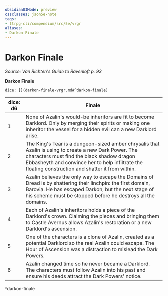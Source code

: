 ```yaml
---
obsidianUIMode: preview
cssclasses: json5e-note
tags:
- ttrpg-cli/compendium/src/5e/vrgr
aliases:
- Darkon Finale
---
```

# Darkon Finale
*Source: Van Richten's Guide to Ravenloft p. 93* 

**Darkon Finale**

`dice: [](darkon-finale-vrgr.md#^darkon-finale)`

| dice: d6 | Finale |
|----------|--------|
| 1 | None of Azalin's would-be inheritors are fit to become Darklord. Only by merging their spirits or making one inheritor the vessel for a hidden evil can a new Darklord arise. |
| 2 | The King's Tear is a dungeon-sized amber chrysalis that Azalin is using to create a new Dark Power. The characters must find the black shadow dragon Ebbasheyth and convince her to help infiltrate the floating construction and shatter it from within. |
| 3 | Azalin believes the only way to escape the Domains of Dread is by shattering their linchpin: the first domain, Barovia. He has escaped Darkon, but the next stage of his scheme must be stopped before he destroys all the domains. |
| 4 | Each of Azalin's inheritors holds a piece of the Darklord's crown. Claiming the pieces and bringing them to Castle Avernus allows Azalin's restoration or a new Darklord's ascension. |
| 5 | One of the characters is a clone of Azalin, created as a potential Darklord so the real Azalin could escape. The Hour of Ascension was a distraction to mislead the Dark Powers. |
| 6 | Azalin changed time so he never became a Darklord. The characters must follow Azalin into his past and ensure his deeds attract the Dark Powers' notice. |
^darkon-finale